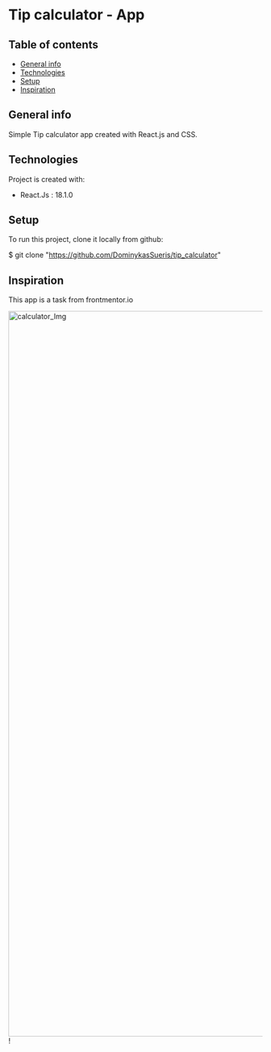# Tip calculator - App

## Table of contents
* [General info](#general-info)
* [Technologies](#technologies)
* [Setup](#setup)
* [Inspiration](#inspiration)

## General info

 Simple Tip calculator app created with React.js and CSS. 

## Technologies
Project is created with:
* React.Js : 18.1.0

## Setup
To run this project, clone it locally from github:

$ git clone "https://github.com/DominykasSueris/tip_calculator"

## Inspiration 
This app is a task from frontmentor.io 

<img width="1440" alt="calculator_Img" src="https://user-images.githubusercontent.com/77460042/236638031-fbe4ea83-75e2-470b-b8f7-9a8c6ecedfc7.png">!


